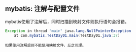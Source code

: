 ## mybatis: 注解与配置文件

mybatis使用了注解后，同时扫描到映射文件则执行语句会报错。

```java
Exception in thread "main" java.lang.NullPointerException
	at com.mybatis.TestDay01.main(TestDay01.java:37)
```

`如果使用注解后则不能使用映射文件，反之同理。`